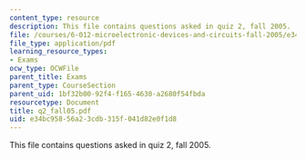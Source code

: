 ```yaml
---
content_type: resource
description: This file contains questions asked in quiz 2, fall 2005.
file: /courses/6-012-microelectronic-devices-and-circuits-fall-2005/e34bc95856a23cdb315f041d82e0f1d8_q2_fall05.pdf
file_type: application/pdf
learning_resource_types:
- Exams
ocw_type: OCWFile
parent_title: Exams
parent_type: CourseSection
parent_uid: 1bf32b00-92f4-f165-4630-a2680f54fbda
resourcetype: Document
title: q2_fall05.pdf
uid: e34bc958-56a2-3cdb-315f-041d82e0f1d8
---
```

This file contains questions asked in quiz 2, fall 2005.


